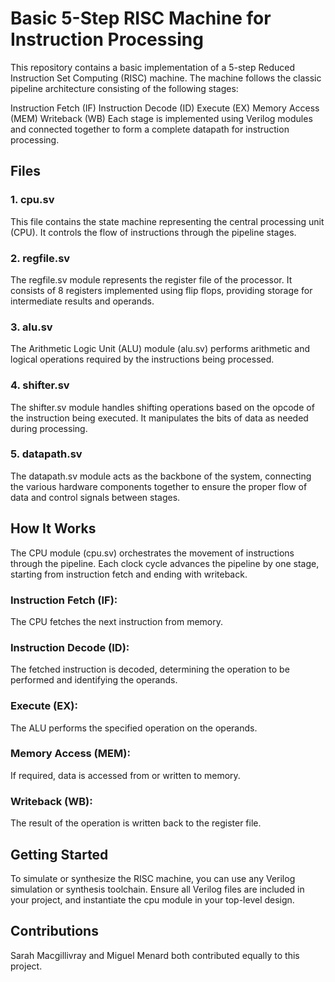 # Basic 5-Step RISC Machine for Instruction Processing
This repository contains a basic implementation of a 5-step Reduced Instruction Set Computing (RISC) machine. The machine follows the classic pipeline architecture consisting of the following stages:

Instruction Fetch (IF)
Instruction Decode (ID)
Execute (EX)
Memory Access (MEM)
Writeback (WB)
Each stage is implemented using Verilog modules and connected together to form a complete datapath for instruction processing.

## Files

### 1. cpu.sv
This file contains the state machine representing the central processing unit (CPU). It controls the flow of instructions through the pipeline stages.

### 2. regfile.sv
The regfile.sv module represents the register file of the processor. It consists of 8 registers implemented using flip flops, providing storage for intermediate results and operands.

### 3. alu.sv
The Arithmetic Logic Unit (ALU) module (alu.sv) performs arithmetic and logical operations required by the instructions being processed.

### 4. shifter.sv
The shifter.sv module handles shifting operations based on the opcode of the instruction being executed. It manipulates the bits of data as needed during processing.

### 5. datapath.sv
The datapath.sv module acts as the backbone of the system, connecting the various hardware components together to ensure the proper flow of data and control signals between stages.

## How It Works

The CPU module (cpu.sv) orchestrates the movement of instructions through the pipeline. Each clock cycle advances the pipeline by one stage, starting from instruction fetch and ending with writeback.

### Instruction Fetch (IF): 
The CPU fetches the next instruction from memory.<br>
### Instruction Decode (ID): 
The fetched instruction is decoded, determining the operation to be performed and identifying the operands.<br>
### Execute (EX): 
The ALU performs the specified operation on the operands.<br>
### Memory Access (MEM): 
If required, data is accessed from or written to memory.<br>
### Writeback (WB): 
The result of the operation is written back to the register file.<br>

## Getting Started

To simulate or synthesize the RISC machine, you can use any Verilog simulation or synthesis toolchain. Ensure all Verilog files are included in your project, and instantiate the cpu module in your top-level design.

## Contributions

Sarah Macgillivray and Miguel Menard both contributed equally to this project.

